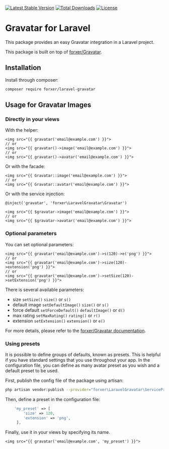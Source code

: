 [![Latest Stable Version](http://poser.pugx.org/forxer/laravel-gravatar/v)](https://packagist.org/packages/forxer/laravel-gravatar)
[![Total Downloads](http://poser.pugx.org/forxer/laravel-gravatar/downloads)](https://packagist.org/packages/forxer/laravel-gravatar)
[![License](http://poser.pugx.org/forxer/laravel-gravatar/license)](https://packagist.org/packages/forxer/laravel-gravatar)

Gravatar for Laravel
====================

This package provides an easy Gravatar integration in a Laravel project.

This package is built on top of [forxer/Gravatar](https://github.com/forxer/gravatar).

Installation
------------

Install through composer:

```sh
composer require forxer/laravel-gravatar
```

Usage for Gravatar Images
-------------------------

### Directly in your views

With the helper:

```blade
<img src="{{ gravatar('email@example.com') }}">
// or
<img src="{{ gravatar()->image('email@example.com') }}">
// or
<img src="{{ gravatar()->avatar('email@example.com') }}">
```

Or with the facade:

```blade
<img src="{{ Gravatar::image('email@example.com') }}">
// or
<img src="{{ Gravatar::avatar('email@example.com') }}">
```

Or with the service injection:

```blade
@inject('gravatar', 'forxer\LaravelGravatar\Gravatar')

<img src="{{ $gravatar->image('email@example.com') }}">
// or
<img src="{{ $gravatar->avatar('email@example.com') }}">
```

### Optional parameters

You can set optional parameters:

```blade
<img src="{{ gravatar('email@example.com')->s(120)->e('png') }}">
// or
<img src="{{ gravatar('email@example.com')->size(120)->extension('png') }}">
// or
<img src="{{ gravatar('email@example.com')->setSize(120)->setExtension('png') }}">
```

There is several available parameters:

- size `setSize()` `size()` or `s()`
- default image `setDefaultImage()` `size()` or `s()`
- force default `setForceDefault()` `defaultImage()` or `d()`
- max rating `setMaxRating()` `rating()` or `r()`
- extension `setExtension()` `extension()` or `e()`

For more details, please refer to the [forxer/Gravatar documentation](https://github.com/forxer/gravatar#optional-parameters).

### Using presets

It is possible to define groups of defaults, known as presets. This is helpful if you have standard settings that you use throughout your app. In the configuration file, you can define as many avatar preset as you wish and a default preset to be used.

First, publish the config file of the package using artisan:

```sh
php artisan vendor:publish --provider="forxer\LaravelGravatar\ServiceProvider"
```

Then, define a preset in the configuration file:

```php
    'my_preset' => [
        'size' => 120,
        'extension' => 'png',
     ],
```

Finally, use it in your views by specifying its name.

```blade
<img src="{{ gravatar('email@example.com', 'my_preset') }}">
```


